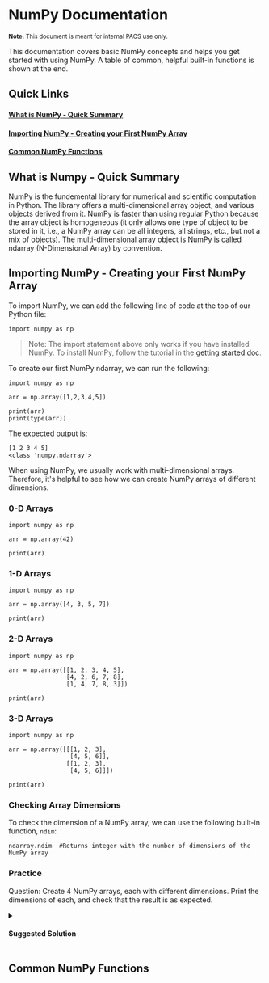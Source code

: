 # NumPy Documentation
<sup style="display: inline-block;">**Note:** This document is meant for internal PACS use only.</sup>

This documentation covers basic NumPy concepts and helps you get started with using NumPy. A table of common, helpful built-in functions is shown at the end.

## Quick Links
#### [What is NumPy - Quick Summary](#what-is-numpy---quick-summary-1)
#### [Importing NumPy - Creating your First NumPy Array](#importing-numpy---creating-your-first-numpy-array-1)
#### [Common NumPy Functions](#common-numpy-functions-1)

## What is Numpy - Quick Summary
NumPy is the fundemental library for numerical and scientific computation in Python. The library offers a multi-dimensional array object, and various objects derived from it. NumPy is faster than using regular Python because the array object is homogeneous (it only allows one type of object to be stored in it, i.e., a NumPy array can be all integers, all strings, etc., but not a mix of objects). The multi-dimensional array object is NumPy is called ndarray (N-Dimensional Array) by convention.

## Importing NumPy - Creating your First NumPy Array
To import NumPy, we can add the following line of code at the top of our Python file:
```
import numpy as np
```
>Note: The import statement above only works if you have installed NumPy. To install NumPy, follow the tutorial in the <a href="https://github.com/PACS-TMU/documentation/blob/main/Data-Science/00%20getting-started.md#section-3-installing-numpy-and-pandas---pip" target="_blank">getting started doc</a>.

To create our first NumPy ndarray, we can run the following:
```
import numpy as np

arr = np.array([1,2,3,4,5])

print(arr)
print(type(arr))
```

The expected output is:
```
[1 2 3 4 5]
<class 'numpy.ndarray'>
```

When using NumPy, we usually work with multi-dimensional arrays. Therefore, it's helpful to see how we can create NumPy arrays of different dimensions.

### 0-D Arrays
```
import numpy as np

arr = np.array(42)

print(arr)
```

### 1-D Arrays
```
import numpy as np

arr = np.array([4, 3, 5, 7])

print(arr)
```

### 2-D Arrays
```
import numpy as np

arr = np.array([[1, 2, 3, 4, 5],
                [4, 2, 6, 7, 8],
                [1, 4, 7, 8, 3]])

print(arr)
```

### 3-D Arrays
```
import numpy as np

arr = np.array([[[1, 2, 3],
                 [4, 5, 6]],
                [[1, 2, 3],
                 [4, 5, 6]]])

print(arr)
```

### Checking Array Dimensions
To check the dimension of a NumPy array, we can use the following built-in function, `ndim`:
```
ndarray.ndim  #Returns integer with the number of dimensions of the NumPy array
```

### Practice
Question: Create 4 NumPy arrays, each with different dimensions. Print the dimensions of each, and check that the result is as expected.

<details>
  <summary><h4>Suggested Solution</h4></summary>

  ```
  import numpy as np

  a = np.array(42)
  b = np.array([1, 2, 3, 4, 5])
  c = np.array([[1, 2, 3], [4, 5, 6]])
  d = np.array([[[1, 2, 3], [4, 5, 6]], [[1, 2, 3], [4, 5, 6]]])
  
  print(a.ndim)
  print(b.ndim)
  print(c.ndim)
  print(d.ndim)
  ```

  Expected Output:
  ```
  0
  1
  2
  3
  ```

</details>

## Common NumPy Functions
